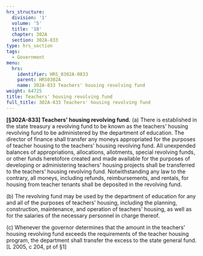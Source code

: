 ```yaml
---
hrs_structure:
  division: '1'
  volume: '5'
  title: '18'
  chapter: 302A
  section: 302A-833
type: hrs_section
tags:
  - Government
menu:
  hrs:
    identifier: HRS_0302A-0833
    parent: HRS0302A
    name: 302A-833 Teachers' housing revolving fund
weight: 64725
title: Teachers' housing revolving fund
full_title: 302A-833 Teachers' housing revolving fund
---
```

**[§302A-833] Teachers' housing revolving fund.** (a) There is established in the state treasury a revolving fund to be known as the teachers' housing revolving fund to be administered by the department of education. The director of finance shall transfer any moneys appropriated for the purposes of teacher housing to the teachers' housing revolving fund. All unexpended balances of appropriations, allocations, allotments, special revolving funds, or other funds heretofore created and made available for the purposes of developing or administering teachers' housing projects shall be transferred to the teachers' housing revolving fund. Notwithstanding any law to the contrary, all moneys, including refunds, reimbursements, and rentals, for housing from teacher tenants shall be deposited in the revolving fund.

(b) The revolving fund may be used by the department of education for any and all of the purposes of teachers' housing, including the planning, construction, maintenance, and operation of teachers' housing, as well as for the salaries of the necessary personnel in charge thereof.

(c) Whenever the governor determines that the amount in the teachers' housing revolving fund exceeds the requirements of the teacher housing program, the department shall transfer the excess to the state general fund. [L 2005, c 204, pt of §1]